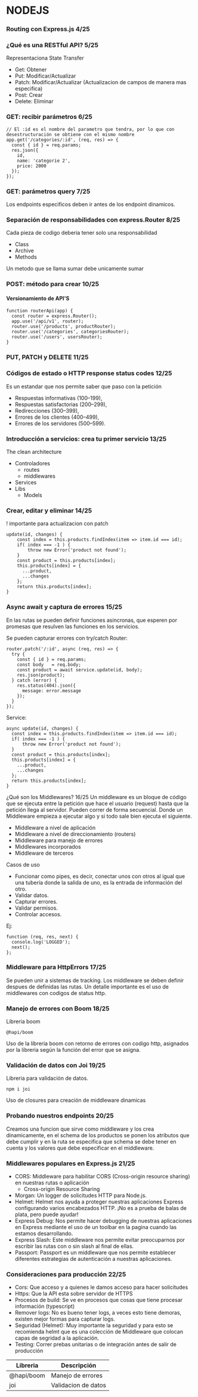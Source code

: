 # NODEJS

### Routing con Express.js 4/25

### ¿Qué es una RESTful API? 5/25
Representaciona State Transfer
 - Get: Obtener
 - Put: Modificar/Actualizar
 - Patch: Modificar/Actualizar (Actualizacion de campos de manera mas especifica)
 - Post: Crear
 - Delete: Eliminar


### GET: recibir parámetros 6/25
```
// El :id es el nombre del parametro que tendra, por lo que con desestructuración se obtiene con el mismo nombre
app.get('/categories/:id', (req, res) => {
  const { id } = req.params;
  res.json({
    id,
    name: 'categorie 2',
    price: 2000
  });
});
```

### GET: parámetros query 7/25

Los endpoints especificos deben ir antes de los endpoint dinamicos.

### Separación de responsabilidades con express.Router 8/25
Cada pieza de codigo deberia tener solo una responsabilidad
- Class
- Archive
- Methods

Un metodo que se llama sumar debe unicamente sumar

### POST: método para crear 10/25
#### Versionamiento de API'S
```
function routerApi(app) {
  const router = express.Router();
  app.use('/api/v1', router);
  router.use('/products', productRouter);
  router.use('/categories', categoriesRouter);
  router.use('/users', usersRouter);
}
```

### PUT, PATCH y DELETE 11/25

### Códigos de estado o HTTP response status codes 12/25
Es un estandar que nos permite saber que paso con la petición
 - Respuestas informativas (100–199),
 - Respuestas satisfactorias (200–299),
 - Redirecciones (300–399),
 - Errores de los clientes (400–499),
 - Errores de los servidores (500–599).

### Introducción a servicios: crea tu primer servicio 13/25
The clean architecture
- Controladores
  - routes
  - middlewares
- Services
- Libs
  - Models


### Crear, editar y eliminar 14/25
! importante para actualizacion con patch
```
update(id, changes) {
    const index = this.products.findIndex(item => item.id === id);
    if( index === -1 ) {
        throw new Error('product not found');
    }
    const product = this.products[index];
    this.products[index] = {
      ...product,
      ...changes
    };
    return this.products[index];
}
```

### Async await y captura de errores 15/25
En las rutas se pueden definir funciones asincronas, que esperen por promesas que resulven las funciones en los servicios.

Se pueden capturar errores con try/catch
Router:
```
router.patch('/:id', async (req, res) => {
  try {
    const { id } = req.params;
    const body   = req.body;
    const product = await service.update(id, body);
    res.json(product);
  } catch (error) {
    res.status(404).json({
      message: error.message
    });
  }
});
```


Service:
```
async update(id, changes) {
  const index = this.products.findIndex(item => item.id === id);
  if( index === -1 ) {
      throw new Error('product not found');
  }
  const product = this.products[index];
  this.products[index] = {
    ...product,
    ...changes
  };
  return this.products[index];
}
```


¿Qué son los Middlewares? 16/25
Un middleware es un bloque de código que se ejecuta entre la petición que hace el usuario (request) hasta que la petición llega al servidor. Pueden correr de forma secuencial. Donde un Middleware empieza a ejecutar algo y si todo sale bien ejecuta el siguiente.
 - Middleware a nivel de aplicación
 - Middleware a nivel de direccionamiento (routers)
 - Middleware para manejo de errores
 - Middlewares incorporados
 - Middleware de terceros

 Casos de uso
 - Funcionar como pipes, es decir, conectar unos con otros al igual que una tubería donde la salida de uno, es la entrada de información del otro.
 - Validar datos.
 - Capturar errores.
 - Validar permisos.
 - Controlar accesos.

Ej:
```
function (req, res, next) {
  console.log('LOGGED');
  next();
};
```


### Middleware para HttpErrors 17/25
Se pueden unir a sistemas de tracking.
Los middleware se deben definir despues de definidas las rutas.
Un detalle importante es el uso de middlewares con codigos de status http.

### Manejo de errores con Boom 18/25
Libreria boom
```
@hapi/boom
```

Uso de la libreria boom con retorno de errores con codigo http, asignados por la libreria según la función del error que se asigna.

### Validación de datos con Joi 19/25
Libreria para validación de datos.
```
npm i joi
```
Uso de closures para creación de middleware dinamicas

### Probando nuestros endpoints 20/25
Creamos una funcion que sirve como middleware y los crea dinamicamente, en el schema de los productos se ponen los atributos que debe cumplir y en la ruta se especifica que schema se debe tener en cuenta y los valores que debe especificar en el middleware.

### Middlewares populares en Express.js 21/25
- CORS: Middleware para habilitar CORS (Cross-origin resource sharing) en nuestras rutas o aplicación
  - Cross-origin Resource Sharing
- Morgan: Un logger de solicitudes HTTP para Node.js.
- Helmet: Helmet nos ayuda a proteger nuestras aplicaciones Express configurando varios encabezados HTTP. ¡No es a prueba de balas de plata, pero puede ayudar!
- Express Debug: Nos permite hacer debugging de nuestras aplicaciones en Express mediante el uso de un toolbar en la pagina cuando las estamos desarrollando.
- Express Slash: Este middleware nos permite evitar preocuparnos por escribir las rutas con o sin slash al final de ellas.
- Passport: Passport es un middleware que nos permite establecer diferentes estrategias de autenticación a nuestras aplicaciones.
  
### Consideraciones para producción 22/25
- Cors: Que acceso y a quienes le damos acceso para hacer solicitudes
- Https: Que la API esta sobre servidor de HTTPS
- Procesos de build: Se ve en procesos que cosas que tiene procesar información (typescript)
- Remover logs: No es bueno tener logs, a veces esto tiene demoras, existen mejor formas para capturar logs.
- Seguridad (Helmet): Muy importante la seguridad y para esto se recomienda helmt que es una colección de Middleware que colocan capas de segridad a la aplicación.
- Testing: Correr prebas unitarias o de integración antes de salir de producción



|Libreria|Descripción|
|---|---|
|@hapi/boom|Manejo de errores|
|joi|Validacion de datos|